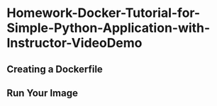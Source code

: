 # Homework-Docker-Tutorial-for-Simple-Python-Application-with-Instructor-VideoDemo

## Creating a Dockerfile

## Run Your Image

